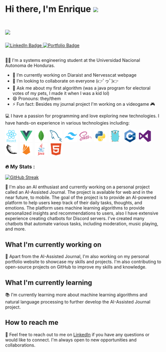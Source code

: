 <h1>
  Hi there, I'm Enrique
  <img src="https://media.giphy.com/media/hvRJCLFzcasrR4ia7z/giphy.gif" width="30px"/>
</h1>

<h1>
  <img src="https://media.giphy.com/media/fzyOvQ7jJplVHhz895/giphy.gif" width="300px"/>
</h1>

<div id="badges">
  <a href="https://www.linkedin.com/in/marlon-enrique-avila-madrid-76154b238/">
    <img src="https://img.shields.io/badge/LinkedIn-blue?style=for-the-badge&logo=linkedin&logoColor=white" alt="LinkedIn Badge"/>
  </a>
  <a href="https://enriquemadrid-4c828.web.app/">
    <img src="https://img.shields.io/badge/Portfolio-purple?style=for-the-badge&logo=&logoColor=white" alt="Portfolio Badge"/>
  </a>
</div>

<img src="https://komarev.com/ghpvc/?username=Enrique-Madrid&style=flat-square&color=blue" alt=""/>

👨‍🎓 I'm a systems engineering student at the Universidad Nacional Autonoma de Honduras.

- 🔭 I’m currently working on Diaraist and Nervesscat webpage
- 👯 I’m looking to collaborate on everyone (👉ﾟヮﾟ)👉
- 💬 Ask me about my first algorithm (was a java program for electoral votes of my pets, I made it when I was a kid lol)
- 😄 Pronouns: they/them
- ⚡ Fun fact: Besides my journal project I'm working on a videogame 🎮

💻 I have a passion for programming and love exploring new technologies. I have hands-on experience in various technologies including:

<div>
  <img src="https://github.com/devicons/devicon/blob/master/icons/react/react-original-wordmark.svg" title="React" alt="React" width="40" height="40"/>&nbsp;
  <img src="https://github.com/devicons/devicon/blob/master/icons/vuejs/vuejs-original.svg" title="Vue" alt="Vue" width="40" height="40"/>&nbsp;
  <img src="https://github.com/devicons/devicon/blob/master/icons/mongodb/mongodb-original.svg" title="MongoDB" alt="MongoDB" width="40" height="40"/>&nbsp;
  <img src="https://github.com/devicons/devicon/blob/master/icons/mysql/mysql-original.svg" title="MySQL" alt="MySQL" width="40" height="40"/>&nbsp;
  <img src="https://github.com/devicons/devicon/blob/master/icons/tailwindcss/tailwindcss-plain.svg" title="Tailwind" alt="Tailwind" width="40" height="40"/>&nbsp;
  <img src="https://github.com/devicons/devicon/blob/master/icons/sass/sass-original.svg" title="sass" alt="sass" width="40" height="40"/>&nbsp;
  <img src="https://github.com/devicons/devicon/blob/master/icons/python/python-original.svg" title="python" alt="python" width="40" height="40"/>&nbsp;
  <img src="https://github.com/devicons/devicon/blob/master/icons/go/go-original.svg" title="go" alt="go" width="40" height="40"/>&nbsp;
  <img src="https://github.com/devicons/devicon/blob/master/icons/cplusplus/cplusplus-original.svg" title="cplusplus" alt="cplusplus" width="40" height="40"/>&nbsp;
  <img src="https://github.com/devicons/devicon/blob/master/icons/visualstudio/visualstudio-plain.svg" title="visualstudio" alt="visualstudio" width="40" height="40"/>&nbsp;
  <img src="https://github.com/devicons/devicon/blob/master/icons/flask/flask-original.svg" title="flask" alt="flask" width="40" height="40"/>&nbsp;
  <img src="https://github.com/devicons/devicon/blob/master/icons/firebase/firebase-plain.svg" title="firebase" alt="firebase" width="40" height="40"/>&nbsp;
  <img src="https://github.com/devicons/devicon/blob/master/icons/java/java-original-wordmark.svg" title="Java" alt="Java" width="40" height="40"/>&nbsp;
  <img src="https://github.com/devicons/devicon/blob/master/icons/html5/html5-plain.svg" title="html5" alt="html5" width="40" height="40"/>&nbsp;
</div>

### :fire: My Stats :
[![GitHub Streak](http://github-readme-streak-stats.herokuapp.com?user=Enrique-Madrid&theme=radical&border_radius=3.5)](https://git.io/streak-stats)

🤖 I'm also an AI enthusiast and currently working on a personal project called an AI-Assisted Journal. The project is available for web and in the near future, to mobile. The goal of the project is to provide an AI-powered platform to help users keep track of their daily tasks, thoughts, and emotions. The platform uses machine learning algorithms to provide personalized insights and recommendations to users, also I have extensive experience creating chatbots for Discord servers. I've created many chatbots that automate various tasks, including moderation, music playing, and more.

## What I'm currently working on

🌟 Apart from the AI-Assisted Journal, I'm also working on my personal portfolio website to showcase my skills and projects. I'm also contributing to open-source projects on GitHub to improve my skills and knowledge.

## What I'm currently learning

📚 I'm currently learning more about machine learning algorithms and natural language processing to further develop the AI-Assisted Journal project.

## How to reach me

📧 Feel free to reach out to me on [LinkedIn](https://www.linkedin.com/in/marlon-enrique-avila-madrid-76154b238/) if you have any questions or would like to connect. I'm always open to new opportunities and collaborations.
